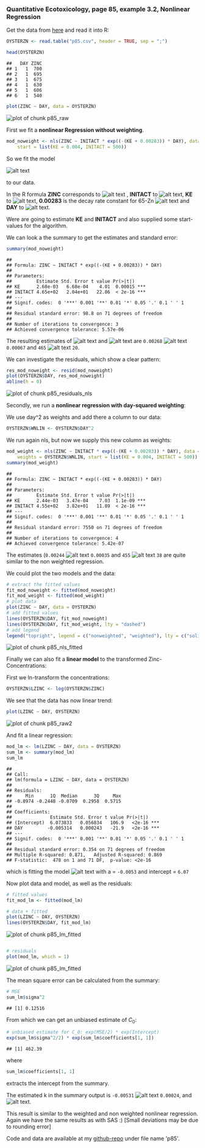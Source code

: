 





### Quantitative Ecotoxicology, page 85, example 3.2, Nonlinear Regression

Get the data from [here](https://raw.github.com/EDiLD/r-ed/master/quantitative_ecotoxicology/data/p85.csv) and read it into R:




```r
OYSTERZN <- read.table("p85.csv", header = TRUE, sep = ";")
```


```r
head(OYSTERZN)
```

```
##   DAY ZINC
## 1   1  700
## 2   1  695
## 3   1  675
## 4   1  630
## 5   1  606
## 6   1  540
```


```r
plot(ZINC ~ DAY, data = OYSTERZN)
```

![plot of chunk p85_raw](figure/p85_raw.png) 


First we fit a **nonlinear Regression without weighting**.

```r
mod_noweight <- nls(ZINC ~ INITACT * exp((-(KE + 0.00283)) * DAY), data = OYSTERZN, 
    start = list(KE = 0.004, INITACT = 500))
```


So we fit the model

![alt text](http://chart.apis.google.com/chart?cht=tx&chl=C_t%20=%20C_0%20e^{-%28k_{e1}%2Bk_{e2}%29%20t})

to our data.

In the R formula **ZINC** corresponds to ![alt text](http://chart.apis.google.com/chart?cht=tx&chl=C_t) , 
**INITACT** to ![alt text](http://chart.apis.google.com/chart?cht=tx&chl=C_0), 
**KE** to ![alt text](http://chart.apis.google.com/chart?cht=tx&chl=k_{e1}), 
**0.00283** is the decay rate constant for 65-Zn ![alt text](http://chart.apis.google.com/chart?cht=tx&chl=k_{e2})
and **DAY** to ![alt text](http://chart.apis.google.com/chart?cht=tx&chl=t).


Were are going to estimate **KE** and **INITACT** and also supplied some start-values for the algorithm.

We can look a the summary to get the estimates and standard error:

```r
summary(mod_noweight)
```

```
## 
## Formula: ZINC ~ INITACT * exp((-(KE + 0.00283)) * DAY)
## 
## Parameters:
##         Estimate Std. Error t value Pr(>|t|)    
## KE      2.68e-03   6.68e-04    4.01  0.00015 ***
## INITACT 4.65e+02   2.04e+01   22.86  < 2e-16 ***
## ---
## Signif. codes:  0 '***' 0.001 '**' 0.01 '*' 0.05 '.' 0.1 ' ' 1 
## 
## Residual standard error: 98.8 on 71 degrees of freedom
## 
## Number of iterations to convergence: 3 
## Achieved convergence tolerance: 5.57e-06
```





The resulting estimates of ![alt text](http://chart.apis.google.com/chart?cht=tx&chl=k_{e1}) and ![alt text](http://chart.apis.google.com/chart?cht=tx&chl=C_0) are `0.00268` ![alt text](http://chart.apis.google.com/chart?cht=tx&chl=\\pm) `0.00067` and  `465` ![alt text](http://chart.apis.google.com/chart?cht=tx&chl=\\pm) `20`.

We can investigate the residuals, which show a clear pattern:


```r
res_mod_noweight <- resid(mod_noweight)
plot(OYSTERZN$DAY, res_mod_noweight)
abline(h = 0)
```

![plot of chunk p85_residuals_nls](figure/p85_residuals_nls.png) 


Secondly, we run a **nonlinear regression with day-squared weighting**:

We use day^2 as weights and add there a column to our data:

```r
OYSTERZN$WNLIN <- OYSTERZN$DAY^2
```


We run again nls, but now we supply this new column as weights:

```r
mod_weight <- nls(ZINC ~ INITACT * exp((-(KE + 0.00283)) * DAY), data = OYSTERZN, 
    weights = OYSTERZN$WNLIN, start = list(KE = 0.004, INITACT = 500))
summary(mod_weight)
```

```
## 
## Formula: ZINC ~ INITACT * exp((-(KE + 0.00283)) * DAY)
## 
## Parameters:
##         Estimate Std. Error t value Pr(>|t|)    
## KE      2.44e-03   3.47e-04    7.03  1.1e-09 ***
## INITACT 4.55e+02   3.82e+01   11.89  < 2e-16 ***
## ---
## Signif. codes:  0 '***' 0.001 '**' 0.01 '*' 0.05 '.' 0.1 ' ' 1 
## 
## Residual standard error: 7550 on 71 degrees of freedom
## 
## Number of iterations to convergence: 4 
## Achieved convergence tolerance: 5.42e-07
```






The estimates (`0.00244` ![alt text](http://chart.apis.google.com/chart?cht=tx&chl=\\pm) `0.00035` and  `455` ![alt text](http://chart.apis.google.com/chart?cht=tx&chl=\\pm) `38` are quite similar to the non weighted regression.

We could plot the two models and the data:


```r
# extract the fitted values
fit_mod_noweight <- fitted(mod_noweight)
fit_mod_weight <- fitted(mod_weight)
# plot data
plot(ZINC ~ DAY, data = OYSTERZN)
# add fitted values
lines(OYSTERZN$DAY, fit_mod_noweight)
lines(OYSTERZN$DAY, fit_mod_weight, lty = "dashed")
# add legend
legend("topright", legend = c("nonweighted", "weighted"), lty = c("solid", "dashed"))
```

![plot of chunk p85_nls_fitted](figure/p85_nls_fitted.png) 



Finally we can also fit a **linear model** to the transformed Zinc-Concentrations:

First we ln-transform the concentrations:

```r
OYSTERZN$LZINC <- log(OYSTERZN$ZINC)
```


We see that the data has now linear trend:

```r
plot(LZINC ~ DAY, OYSTERZN)
```

![plot of chunk p85_raw2](figure/p85_raw2.png) 


And fit a linear regression:

```r
mod_lm <- lm(LZINC ~ DAY, data = OYSTERZN)
sum_lm <- summary(mod_lm)
sum_lm
```

```
## 
## Call:
## lm(formula = LZINC ~ DAY, data = OYSTERZN)
## 
## Residuals:
##     Min      1Q  Median      3Q     Max 
## -0.8974 -0.2448 -0.0709  0.2958  0.5715 
## 
## Coefficients:
##              Estimate Std. Error t value Pr(>|t|)    
## (Intercept)  6.073833   0.056834   106.9   <2e-16 ***
## DAY         -0.005314   0.000243   -21.9   <2e-16 ***
## ---
## Signif. codes:  0 '***' 0.001 '**' 0.01 '*' 0.05 '.' 0.1 ' ' 1 
## 
## Residual standard error: 0.354 on 71 degrees of freedom
## Multiple R-squared: 0.871,	Adjusted R-squared: 0.869 
## F-statistic:  478 on 1 and 71 DF,  p-value: <2e-16
```


which is fitting the model
![alt text](http://chart.apis.google.com/chart?cht=tx&chl=ln%28Zn%29%20=%20a%20*%20day%2Bintercept) with a = `-0.0053` and intercept = `6.07`

Now plot data and model, as well as the residuals:

```r
# fitted values
fit_mod_lm <- fitted(mod_lm)

# data + fitted
plot(LZINC ~ DAY, OYSTERZN)
lines(OYSTERZN$DAY, fit_mod_lm)
```

![plot of chunk p85_lm_fitted](figure/p85_lm_fitted1.png) 

```r

# residuals
plot(mod_lm, which = 1)
```

![plot of chunk p85_lm_fitted](figure/p85_lm_fitted2.png) 


The mean square error can be calculated from the summary:

```r
# MSE
sum_lm$sigma^2
```

```
## [1] 0.12516
```

From which we can get an unbiased estimate of $C_0$:

```r
# unbiased estimate for C_0: exp(MSE/2) * exp(Intercept)
exp(sum_lm$sigma^2/2) * exp(sum_lm$coefficients[1, 1])
```

```
## [1] 462.39
```

where 

```r
sum_lm$coefficients[1, 1]
```

extracts the intercept from the summary.

The estimated k in the summary output is `-0.00531` ![alt text](http://chart.apis.google.com/chart?cht=tx&chl=\\pm) `0.00024`, and ![alt text](http://chart.apis.google.com/chart?cht=tx&chl=k_e%20=%20k%20-%20decayrate%20=%200.00531%20-%200.00283%20=%200.00248).

This result is similar to the weighted and non weighted nonlinear regression.
Again we have the same results as with SAS :) [Small deviations may be due to rounding error]




Code and data are available at my [github-repo](https://github.com/EDiLD/r-ed/tree/master/quantitative_ecotoxicology) under file name 'p85'.

